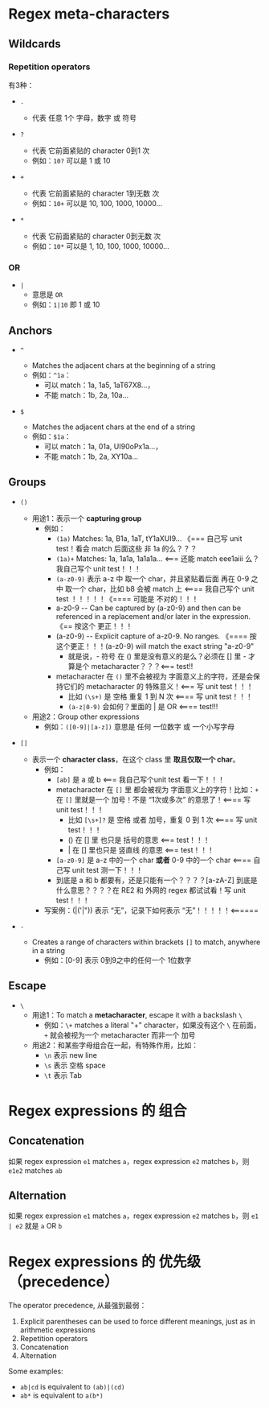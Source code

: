 # Regex meta-characters

## Wildcards
### Repetition operators
有3种：
* `.`
  * 代表 任意 1个 字母，数字 或 符号

* `?`
  * 代表 它前面紧贴的 character 0到1 次
  * 例如：`10?` 可以是 1 或 10

* `+`
  * 代表 它前面紧贴的 character 1到无数 次
  * 例如：`10+` 可以是 10, 100, 1000, 10000...

* `*`
  * 代表 它前面紧贴的 character 0到无数 次
  * 例如：`10*` 可以是 1, 10, 100, 1000, 10000...

### OR
* `|`
  * 意思是 `OR`
  * 例如：`1|10` 即 1 或 10

## Anchors
* `^`
  * Matches the adjacent chars at the beginning of a string
  * 例如：`^1a`：
    * 可以 match：1a, 1a5, 1aT67X8...，
    * 不能 match：1b, 2a, 10a...

* `$`
  * Matches the adjacent chars at the end of a string
  * 例如：`$1a`：
    * 可以 match：1a, 01a, UI90oPx1a...，
    * 不能 match：1b, 2a, XY10a...

## Groups
* `()`
  * 用途1：表示一个 **capturing group**
    * 例如：
      * `(1a)` Matches: 1a, B1a, 1aT, tY1aXUI9... 《=== 自己写 unit test！看会 match 后面这些 非 1a 的么？？？
      * `(1a)+` Matches: 1a, 1a1a, 1a1a1a... <=== 还能 match eee1aiii 么？我自己写个 unit test！！！
      * `(a-z0-9)` 表示 a-z 中 取一个 char，并且紧贴着后面 再在 0-9 之中 取一个 char，比如 b8 会被 match 上 <==== 我自己写个 unit test ！！！！！《==== 可能是 不对的！！！
      * a-z0-9 -- Can be captured by (a-z0-9) and then can be referenced in a replacement and/or later in the expression. 《== 按这个 更正！！！
      * (a-z0-9) -- Explicit capture of a-z0-9. No ranges.  《==== 按这个更正！！！(a-z0-9) will match the exact string "a-z0-9"
        * 就是说，- 符号 在 () 里是没有意义的是么？必须在 [] 里 - 才算是个 metacharacter？？？<=== test!!
      * metacharacter 在 `()` 里不会被视为 字面意义上的字符，还是会保持它们的 metacharacter 的 特殊意义！<=== 写 unit test！！！
        * 比如 `(\s+)` 是 空格 重复 1 到 N 次 <==== 写 unit test！！！
        * `(a-z|0-9)` 会如何？里面的 | 是 OR <==== test!!!
  * 用途2：Group other expressions
    * 例如：`([0-9]|[a-z])` 意思是 任何 一位数字 或 一个小写字母

* `[]`
  * 表示一个 **character class**，在这个 class 里 **取且仅取一个 char**。
    * 例如：
      * `[ab]` 是 a 或 b <=== 我自己写个unit test 看一下！！！
      * metacharacter 在 `[]` 里 都会被视为 字面意义上的字符！比如：`+` 在 `[]` 里就是一个 加号！不是 “1次或多次” 的意思了！<==== 写 unit test！！！
        * 比如 `[\s+]?` 是 空格 或者 加号，重复 0 到 1 次 <==== 写 unit test！！！
        * () 在 [] 里 也只是 括号的意思 <=== test！！！
        * | 在 [] 里也只是 竖直线 的意思 <=== test！！！
      * `[a-z0-9]` 是 a-z 中的一个 char **或者** 0-9 中的一个 char <==== 自己写 unit test 测一下！！！
      * 到底是 a 和 b 都要有，还是只能有一个？？？？[a-zA-Z] 到底是什么意思？？？？在 RE2 和 外网的 regex 都试试看！写 unit test！！！
    * 写案例：(|('|")) 表示 “无”，记录下如何表示 “无”！！！！！<======

* `-`
  * Creates a range of characters within brackets `[]` to match, anywhere in a string
    * 例如：[0-9] 表示 0到9之中的任何一个 1位数字

## Escape

* `\`
  * 用途1：To match a **metacharacter**, escape it with a backslash `\`
    * 例如：`\+` matches a literal "+" character，如果没有这个 `\` 在前面，`+` 就会被视为一个 metacharacter 而非一个 加号
  * 用途2：和某些字母组合在一起，有特殊作用，比如：
    * `\n` 表示 new line
    * `\s` 表示 空格 space
    * `\t` 表示 Tab 

# Regex expressions 的 组合
## Concatenation
如果 regex expression `e1` matches `a`，regex expression `e2` matches `b`，则 `e1e2` matches `ab`

## Alternation
如果 regex expression `e1` matches `a`，regex expression `e2` matches `b`，则 `e1 | e2` 就是 `a` OR `b`

# Regex expressions 的 优先级（precedence）

The operator precedence, 从最强到最弱：
1. Explicit parentheses can be used to force different meanings, just as in arithmetic expressions
2. Repetition operators
3. Concatenation
4. Alternation

Some examples:
* `ab|cd` is equivalent to `(ab)|(cd)`
* `ab*` is equivalent to `a(b*)`

